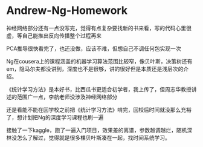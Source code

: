 # Andrew-Ng-Homework
神经网络部分还有一点没写完，觉得有点复杂要找新的书来看，写的代码心里很虚，等自己能推出反向传播整个过程再来

PCA推导很快看完了，也还没做，应该不难，但想自己不调任何包实现一次

Ng在cousera上的课程涵盖的机器学习算法范围比较窄，像贝叶斯，决策树还有em，隐马尔夫都没讲到，深度也不是很够，讲的很好但是本质还是浅层次的介绍。

《统计学习方法》是本好书，比西瓜书更适合初学者，我上传了，但周志华教授讲述的范围广一点，李航老师没涉及神经网络部分

还是看能不能在回学校之前把《统计学习方法》啃完，回校后时间就没那么充裕了，想计划把Ng的深度学习课程也刷一遍

接触了一下kaggle，跑了一遍入门项目，效果差的离谱，参数越调越烂，随机深林没怎么了解过，觉得就是很多棵贝叶斯凑在一起，找时间系统学习。

